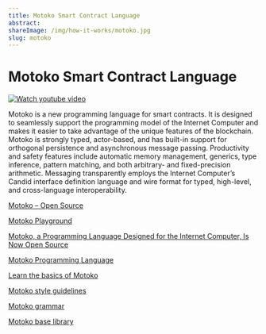 ```yaml
---
title: Motoko Smart Contract Language
abstract:
shareImage: /img/how-it-works/motoko.jpg
slug: motoko
---
```


# Motoko Smart Contract Language

[![Watch youtube video](https://i.ytimg.com/vi/4eSceDOS-Ms/hqdefault.jpg)](https://www.youtube.com/watch?v=4eSceDOS-Ms)

Motoko is a new programming language for smart contracts. It is designed to seamlessly support the programming model of the Internet Computer and makes it easier to take advantage of the unique features of the blockchain. Motoko is strongly typed, actor-based, and has built-in support for orthogonal persistence and asynchronous message passing. Productivity and safety features include automatic memory management, generics, type inference, pattern matching, and both arbitrary- and fixed-precision arithmetic. Messaging transparently employs the Internet Computer’s Candid interface definition language and wire format for typed, high-level, and cross-language interoperability.

[Motoko – Open Source](https://github.com/dfinity/motoko)

[Motoko Playground](https://m7sm4-2iaaa-aaaab-qabra-cai.raw.ic0.app/)

[Motoko, a Programming Language Designed for the Internet Computer, Is Now Open Source](https://medium.com/dfinity/motoko-a-programming-language-designed-for-the-internet-computer-is-now-open-source-8d85da4db735)

[Motoko Programming Language](https://internetcomputer.org/docs/motoko/main/getting-started/motoko-introduction)

[Learn the basics of Motoko](https://internetcomputer.org/docs/motoko/main/getting-started/motoko-introduction)

[Motoko style guidelines](https://internetcomputer.org/docs/motoko/main/reference/style)

[Motoko grammar](https://internetcomputer.org/docs/motoko/main/reference/motoko-grammar)

[Motoko base library](https://internetcomputer.org/docs/motoko/main/base/)
